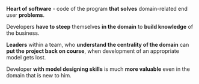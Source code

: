 **Heart of software** - code of the program **that solves** domain-related end user **problems**. 

Developers **have to steep** themselves **in the domain** to **build knowledge** of the business.

**Leaders** within a team, who **understand the centrality of the domain** can **put the project back on course**, when development of an appropriate model gets lost.

Developer **with model designing skills** is much **more valuable** even in the domain that is new to him.